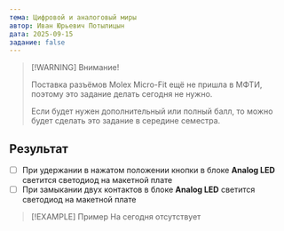 ```yaml
---
тема: Цифровой и аналоговый миры
автор: Иван Юрьевич Потылицын
дата: 2025-09-15
задание: false
---
```


> [!WARNING] Внимание!
> 
> Поставка разъёмов Molex Micro-Fit ещё не пришла в МФТИ, поэтому это задание делать сегодня не нужно.
> 
> Если будет нужен дополнительный или полный балл, то можно будет сделать это задание в середине семестра.

## Результат

- [ ] При удержании в нажатом положении кнопки в блоке **Analog LED** светится светодиод на макетной плате
- [ ] При замыкании двух контактов в блоке **Analog LED** светится светодиод на макетной плате

> [!EXAMPLE] Пример
> На сегодня отсутствует
